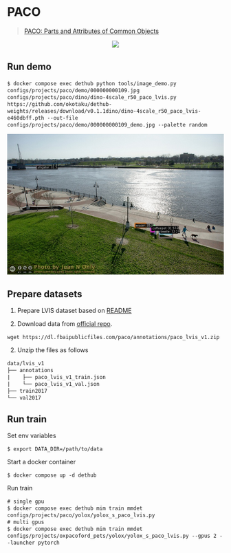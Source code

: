 # PACO

> [PACO: Parts and Attributes of Common Objects](https://arxiv.org/abs/2301.01795)

<!-- [DATASET] -->

<div align=center>
<img src="https://github.com/facebookresearch/paco/blob/main/docs/teaser.png" height="300"/>
</div>

## Run demo

```
$ docker compose exec dethub python tools/image_demo.py configs/projects/paco/demo/000000000109.jpg configs/projects/paco/dino/dino-4scale_r50_paco_lvis.py https://github.com/okotaku/dethub-weights/releases/download/v0.1.1dino/dino-4scale_r50_paco_lvis-e460dbff.pth --out-file configs/projects/paco/demo/000000000109_demo.jpg --palette random
```

![plot](demo/000000000109_demo.jpg)

## Prepare datasets

1. Prepare LVIS dataset based on [README](../lvis/README.md)

2. Download data from [official repo](https://github.com/facebookresearch/paco).

```
wget https://dl.fbaipublicfiles.com/paco/annotations/paco_lvis_v1.zip
```

2. Unzip the files as follows

```
data/lvis_v1
├── annotations
|    ├── paco_lvis_v1_train.json
|    └── paco_lvis_v1_val.json
├── train2017
└── val2017
```

## Run train

Set env variables

```
$ export DATA_DIR=/path/to/data
```

Start a docker container

```
$ docker compose up -d dethub
```

Run train

```
# single gpu
$ docker compose exec dethub mim train mmdet configs/projects/paco/yolox/yolox_s_paco_lvis.py
# multi gpus
$ docker compose exec dethub mim train mmdet configs/projects/oxpacoford_pets/yolox/yolox_s_paco_lvis.py --gpus 2 --launcher pytorch
```
